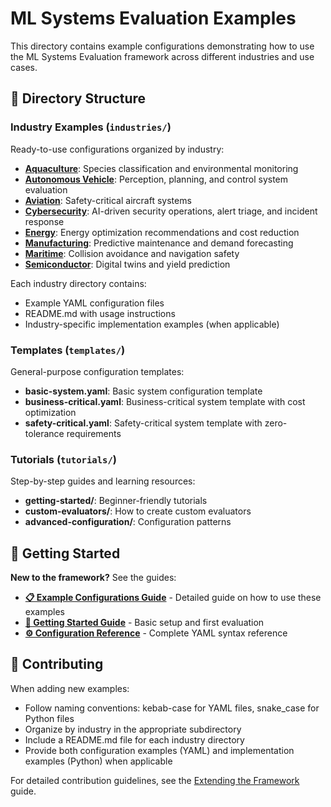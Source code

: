 # ML Systems Evaluation Examples

This directory contains example configurations demonstrating how to use the ML Systems Evaluation framework across different industries and use cases.

## 📁 Directory Structure

### Industry Examples (`industries/`)
Ready-to-use configurations organized by industry:

- **[Aquaculture](./industries/aquaculture/)**: Species classification and environmental monitoring
- **[Autonomous Vehicle](./industries/autonomous-vehicle/)**: Perception, planning, and control system evaluation
- **[Aviation](./industries/aviation/)**: Safety-critical aircraft systems  
- **[Cybersecurity](./industries/cybersecurity/)**: AI-driven security operations, alert triage, and incident response
- **[Energy](./industries/energy/)**: Energy optimization recommendations and cost reduction
- **[Manufacturing](./industries/manufacturing/)**: Predictive maintenance and demand forecasting
- **[Maritime](./industries/maritime/)**: Collision avoidance and navigation safety
- **[Semiconductor](./industries/semiconductor/)**: Digital twins and yield prediction

Each industry directory contains:
- Example YAML configuration files
- README.md with usage instructions  
- Industry-specific implementation examples (when applicable)

### Templates (`templates/`)
General-purpose configuration templates:
- **basic-system.yaml**: Basic system configuration template
- **business-critical.yaml**: Business-critical system template with cost optimization  
- **safety-critical.yaml**: Safety-critical system template with zero-tolerance requirements

### Tutorials (`tutorials/`)
Step-by-step guides and learning resources:
- **getting-started/**: Beginner-friendly tutorials
- **custom-evaluators/**: How to create custom evaluators
- **advanced-configuration/**: Configuration patterns

## 🚀 Getting Started

**New to the framework?** See the guides:

- **[📋 Example Configurations Guide](../docs/user-guides/example-configurations.md)** - Detailed guide on how to use these examples
- **[🚀 Getting Started Guide](../docs/user-guides/getting-started.md)** - Basic setup and first evaluation  
- **[⚙️ Configuration Reference](../docs/user-guides/configuration.md)** - Complete YAML syntax reference

## 🤝 Contributing

When adding new examples:
- Follow naming conventions: kebab-case for YAML files, snake_case for Python files
- Organize by industry in the appropriate subdirectory  
- Include a README.md file for each industry directory
- Provide both configuration examples (YAML) and implementation examples (Python) when applicable

For detailed contribution guidelines, see the [Extending the Framework](../docs/developer/extending.md) guide.
